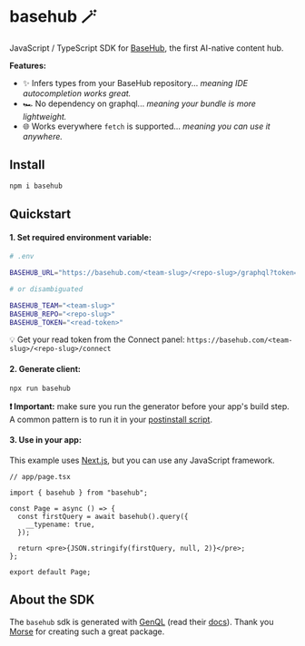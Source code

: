 # basehub 🪄

JavaScript / TypeScript SDK for [BaseHub](https://basehub.com/), the first AI-native content hub.

**Features:**

- ✨ Infers types from your BaseHub repository... _meaning IDE autocompletion works great._
- 🏎️ No dependency on graphql... _meaning your bundle is more lightweight._
- 🌐 Works everywhere `fetch` is supported... _meaning you can use it anywhere._


## Install

```zsh
npm i basehub
```

## Quickstart

#### 1. Set required environment variable:

```zsh
# .env

BASEHUB_URL="https://basehub.com/<team-slug>/<repo-slug>/graphql?token=<read-token>"

# or disambiguated

BASEHUB_TEAM="<team-slug>"
BASEHUB_REPO="<repo-slug>"
BASEHUB_TOKEN="<read-token>"
```

💡 Get your read token from the Connect panel: `https://basehub.com/<team-slug>/<repo-slug>/connect`

#### 2. Generate client:

```zsh
npx run basehub
```

**❗️ Important:** make sure you run the generator before your app's build step. A common pattern is to run it in your [postinstall script](https://docs.npmjs.com/cli/v9/using-npm/scripts).

#### 3. Use in your app:

This example uses [Next.js](https://nextjs.org/), but you can use any JavaScript framework.

```tsx
// app/page.tsx

import { basehub } from "basehub";

const Page = async () => {
  const firstQuery = await basehub().query({
    __typename: true,
  });

  return <pre>{JSON.stringify(firstQuery, null, 2)}</pre>;
};

export default Page;
```

## About the SDK

The `basehub` sdk is generated with [GenQL](https://genql.dev/) (read their [docs](https://genql.dev/docs)). Thank you [Morse](https://github.com/remorses) for creating such a great package.
